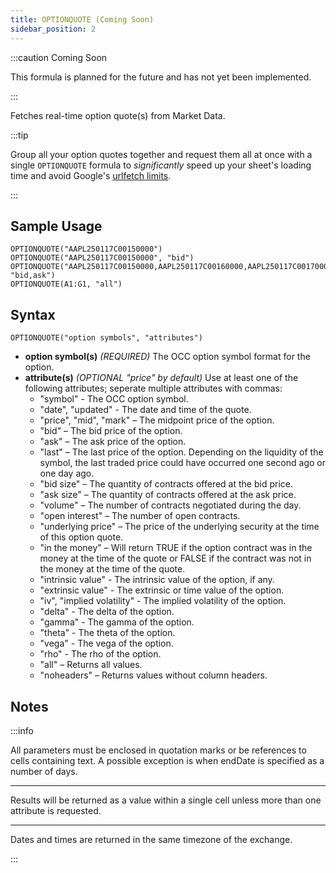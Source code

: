 ```yaml
---
title: OPTIONQUOTE (Coming Soon)
sidebar_position: 2
---
```


:::caution Coming Soon

This formula is planned for the future and has not yet been implemented.

:::

Fetches real-time option quote(s) from Market Data.

:::tip

Group all your option quotes together and request them all at once with a single ```OPTIONQUOTE``` formula to _significantly_ speed up your sheet's loading time and avoid Google's [urlfetch limits](/sheets-add-on/troubleshooting/urlfetch).

:::


## Sample Usage

    OPTIONQUOTE("AAPL250117C00150000")
    OPTIONQUOTE("AAPL250117C00150000", "bid")
    OPTIONQUOTE("AAPL250117C00150000,AAPL250117C00160000,AAPL250117C00170000", "bid,ask")
    OPTIONQUOTE(A1:G1, "all")

## Syntax

    OPTIONQUOTE("option symbols", "attributes")

- **option symbol(s)** _(REQUIRED)_ The OCC option symbol format for the option.
- **attribute(s)** _(OPTIONAL "price" by default)_ Use at least one of the following attributes; seperate multiple attributes with commas:
  - "symbol" - The OCC option symbol.
  - "date", "updated" - The date and time of the quote.
  - "price", "mid", "mark" – The midpoint price of the option.
  - "bid" – The bid price of the option.
  - "ask" – The ask price of the option.
  - "last" – The last price of the option. Depending on the liquidity of the symbol, the last traded price could have occurred one second ago or one day ago.
  - "bid size" – The quantity of contracts offered at the bid price.
  - "ask size" – The quantity of contracts offered at the ask price.
  - "volume" – The number of contracts negotiated during the day.
  - "open interest" – The number of open contracts.
  - "underlying price" – The price of the underlying security at the time of this option quote.
  - "in the money" – Will return TRUE if the option contract was in the money at the time of the quote or FALSE if the contract was not in the money at the time of the quote.
  - "intrinsic value" - The intrinsic value of the option, if any.
  - "extrinsic value" - The extrinsic or time value of the option.
  - "iv", "implied volatility" - The implied volatility of the option.
  - "delta" - The delta of the option.
  - "gamma" - The gamma of the option.
  - "theta" - The theta of the option.
  - "vega" - The vega of the option.
  - "rho" - The rho of the option.
  - "all" – Returns all values.
  - "noheaders" – Returns values without column headers.

## Notes

:::info

All parameters must be enclosed in quotation marks or be references to cells containing text. A possible exception is when endDate is specified as a number of days.

---

Results will be returned as a value within a single cell unless more than one attribute is requested.

---

Dates and times are returned in the same timezone of the exchange.

:::
